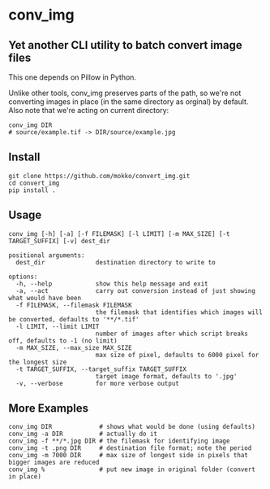 # conv_img 
## Yet another CLI utility to batch convert image files

This one depends on Pillow in Python. 

Unlike other tools, conv_img preserves parts of the path, so we're not converting
images in place (in the same directory as orginal) by default. Also note that we're 
acting on current directory:
```
conv_img DIR
# source/example.tif -> DIR/source/example.jpg
```
## Install
```
git clone https://github.com/mokko/convert_img.git
cd convert_img
pip install .
```


## Usage
```
conv_img [-h] [-a] [-f FILEMASK] [-l LIMIT] [-m MAX_SIZE] [-t TARGET_SUFFIX] [-v] dest_dir

positional arguments:
  dest_dir              destination directory to write to

options:
  -h, --help            show this help message and exit
  -a, --act             carry out conversion instead of just showing what would have been
  -f FILEMASK, --filemask FILEMASK
                        the filemask that identifies which images will be converted, defaults to '**/*.tif'
  -l LIMIT, --limit LIMIT
                        number of images after which script breaks off, defaults to -1 (no limit)
  -m MAX_SIZE, --max_size MAX_SIZE
                        max size of pixel, defaults to 6000 pixel for the longest size
  -t TARGET_SUFFIX, --target_suffix TARGET_SUFFIX
                        target image format, defaults to '.jpg'
  -v, --verbose         for more verbose output
```

## More Examples
```
conv_img DIR             # shows what would be done (using defaults)
conv_img -a DIR          # actually do it 
conv_img -f **/*.jpg DIR # the filemask for identifying image
conv_img -t .png DIR     # destination file format; note the period
conv_img -m 7000 DIR     # max size of longest side in pixels that bigger images are reduced
conv_img %               # put new image in original folder (convert in place)
```
